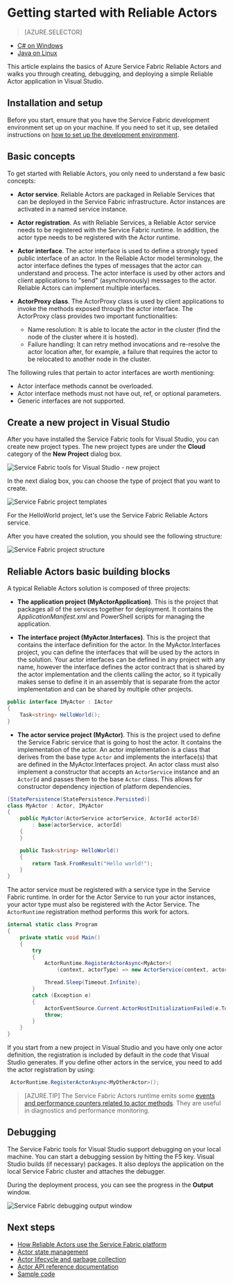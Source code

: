 <properties
   pageTitle="Get started with Service Fabric Reliable Actors | Microsoft Azure"
   description="This tutorial walks you through the steps of creating, debugging, and deploying a simple actor-based service using Service Fabric Reliable Actors."
   services="service-fabric"
   documentationCenter=".net"
   authors="vturecek"
   manager="timlt"
   editor=""/>

<tags
   ms.service="service-fabric"
   ms.devlang="dotnet"
   ms.topic="article"
   ms.tgt_pltfrm="NA"
   ms.workload="NA"
   ms.date="09/25/2016"
   ms.author="vturecek"/>

# <a name="getting-started-with-reliable-actors"></a>Getting started with Reliable Actors

> [AZURE.SELECTOR]
- [C# on Windows](service-fabric-reliable-actors-get-started.md)
- [Java on Linux](service-fabric-reliable-actors-get-started-java.md)

This article explains the basics of Azure Service Fabric Reliable Actors and walks you through creating, debugging, and deploying a simple Reliable Actor application in Visual Studio.

## <a name="installation-and-setup"></a>Installation and setup
Before you start, ensure that you have the Service Fabric development environment set up on your machine.
If you need to set it up, see detailed instructions on [how to set up the development environment](service-fabric-get-started.md).

## <a name="basic-concepts"></a>Basic concepts
To get started with Reliable Actors, you only need to understand a few basic concepts:

 * **Actor service**. Reliable Actors are packaged in Reliable Services that can be deployed in the Service Fabric infrastructure. Actor instances are activated in a named service instance.
 
 * **Actor registration**. As with Reliable Services, a Reliable Actor service needs to be registered with the Service Fabric runtime. In addition, the actor type needs to be registered with the Actor runtime.
 
 * **Actor interface**. The actor interface is used to define a strongly typed public interface of an actor. In the Reliable Actor model terminology, the actor interface defines the types of messages that the actor can understand and process. The actor interface is used by other actors and client applications to "send" (asynchronously) messages to the actor. Reliable Actors can implement multiple interfaces.
 
 * **ActorProxy class**. The ActorProxy class is used by client applications to invoke the methods exposed through the actor interface. The ActorProxy class provides two important functionalities:
    * Name resolution: It is able to locate the actor in the cluster (find the node of the cluster where it is hosted).
    * Failure handling: It can retry method invocations and re-resolve the actor location after, for example, a failure that requires the actor to be relocated to another node in the cluster.

The following rules that pertain to actor interfaces are worth mentioning:

- Actor interface methods cannot be overloaded.
- Actor interface methods must not have out, ref, or optional parameters.
- Generic interfaces are not supported.

## <a name="create-a-new-project-in-visual-studio"></a>Create a new project in Visual Studio
After you have installed the Service Fabric tools for Visual Studio, you can create new project types. The new project types are under the **Cloud** category of the **New Project** dialog box.


![Service Fabric tools for Visual Studio - new project][1]

In the next dialog box, you can choose the type of project that you want to create.

![Service Fabric project templates][5]

For the HelloWorld project, let's use the Service Fabric Reliable Actors service.

After you have created the solution, you should see the following structure:

![Service Fabric project structure][2]

## <a name="reliable-actors-basic-building-blocks"></a>Reliable Actors basic building blocks

A typical Reliable Actors solution is composed of three projects:

* **The application project (MyActorApplication)**. This is the project that packages all of the services together for deployment. It contains the *ApplicationManifest.xml* and PowerShell scripts for managing the application.

* **The interface project (MyActor.Interfaces)**. This is the project that contains the interface definition for the actor. In the MyActor.Interfaces project, you can define the interfaces that will be used by the actors in the solution. Your actor interfaces can be defined in any project with any name, however the interface defines the actor contract that is shared by the actor implementation and the clients calling the actor, so it typically makes sense to define it in an assembly that is separate from the actor implementation and can be shared by multiple other projects.

```csharp
public interface IMyActor : IActor
{
    Task<string> HelloWorld();
}
```

* **The actor service project (MyActor)**. This is the project used to define the Service Fabric service that is going to host the actor. It contains the implementation of the actor. An actor implementation is a class that derives from the base type `Actor` and implements the interface(s) that are defined in the MyActor.Interfaces project. An actor class must also implement a constructor that accepts an `ActorService` instance and an `ActorId` and passes them to the base `Actor` class. This allows for constructor dependency injection of platform dependencies.

```csharp
[StatePersistence(StatePersistence.Persisted)]
class MyActor : Actor, IMyActor
{
    public MyActor(ActorService actorService, ActorId actorId)
        : base(actorService, actorId)
    {
    }

    public Task<string> HelloWorld()
    {
        return Task.FromResult("Hello world!");
    }
}
```

The actor service must be registered with a service type in the Service Fabric runtime. In order for the Actor Service to run your actor instances, your actor type must also be registered with the Actor Service. The `ActorRuntime` registration method performs this work for actors.

```csharp
internal static class Program
{
    private static void Main()
    {
        try
        {
            ActorRuntime.RegisterActorAsync<MyActor>(
                (context, actorType) => new ActorService(context, actorType, () => new MyActor())).GetAwaiter().GetResult();

            Thread.Sleep(Timeout.Infinite);
        }
        catch (Exception e)
        {
            ActorEventSource.Current.ActorHostInitializationFailed(e.ToString());
            throw;
        }
    }
}

```

If you start from a new project in Visual Studio and you have only one actor definition, the registration is included by default in the code that Visual Studio generates. If you define other actors in the service, you need to add the actor registration by using:

```csharp
 ActorRuntime.RegisterActorAsync<MyOtherActor>();

```

> [AZURE.TIP] The Service Fabric Actors runtime emits some [events and performance counters related to actor methods](service-fabric-reliable-actors-diagnostics.md#actor-method-events-and-performance-counters). They are useful in diagnostics and performance monitoring.


## <a name="debugging"></a>Debugging

The Service Fabric tools for Visual Studio support debugging on your local machine. You can start a debugging session by hitting the F5 key. Visual Studio builds (if necessary) packages. It also deploys the application on the local Service Fabric cluster and attaches the debugger.

During the deployment process, you can see the progress in the **Output** window.

![Service Fabric debugging output window][3]


## <a name="next-steps"></a>Next steps
 - [How Reliable Actors use the Service Fabric platform](service-fabric-reliable-actors-platform.md)
 - [Actor state management](service-fabric-reliable-actors-state-management.md)
 - [Actor lifecycle and garbage collection](service-fabric-reliable-actors-lifecycle.md)
 - [Actor API reference documentation](https://msdn.microsoft.com/library/azure/dn971626.aspx)
 - [Sample code](https://github.com/Azure/servicefabric-samples)


<!--Image references-->
[1]: ./media/service-fabric-reliable-actors-get-started/reliable-actors-newproject.PNG
[2]: ./media/service-fabric-reliable-actors-get-started/reliable-actors-projectstructure.PNG
[3]: ./media/service-fabric-reliable-actors-get-started/debugging-output.PNG
[4]: ./media/service-fabric-reliable-actors-get-started/vs-context-menu.png
[5]: ./media/service-fabric-reliable-actors-get-started/reliable-actors-newproject1.PNG
